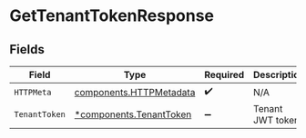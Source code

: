 # GetTenantTokenResponse


## Fields

| Field                                                              | Type                                                               | Required                                                           | Description                                                        |
| ------------------------------------------------------------------ | ------------------------------------------------------------------ | ------------------------------------------------------------------ | ------------------------------------------------------------------ |
| `HTTPMeta`                                                         | [components.HTTPMetadata](../../models/components/httpmetadata.md) | :heavy_check_mark:                                                 | N/A                                                                |
| `TenantToken`                                                      | [*components.TenantToken](../../models/components/tenanttoken.md)  | :heavy_minus_sign:                                                 | Tenant JWT token.                                                  |